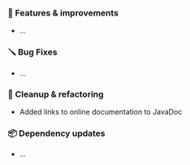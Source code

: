 ### 🚀 Features & improvements

- ...

### 🪛 Bug Fixes

- ...

### 🧽 Cleanup & refactoring

- Added links to online documentation to JavaDoc

### 📦 Dependency updates

- ...